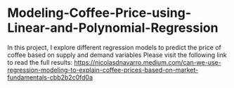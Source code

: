 # Modeling-Coffee-Price-using-Linear-and-Polynomial-Regression
In this project, I explore different regression models to predict the price of coffee based on supply and demand variables
Please visit the following link to read the full results:
https://nicolasdnavarro.medium.com/can-we-use-regression-modeling-to-explain-coffee-prices-based-on-market-fundamentals-cbb2b2c0fd0a
